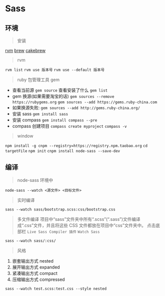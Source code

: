 ﻿# Sass

## 环境

> 安装

[rvm](http://rvm.io/)
[brew](http://brew.sh/)
[cakebrew](https://www.cakebrew.com/)

> rvm

`rvm list`
`rvm use 版本号`
`rvm use --default 版本号`

> ruby 包管理工具 gem

- 查看当前源 `gem source` 查看安装了什么 `gem list`
- gem 换源(如果需要淘宝的话) `gem sources --remove https://rubygems.org` `gem sources --add https://gems.ruby-china.com`
- 如果换源失败: `gem sources --add http://gems.ruby-china.org/`
- 安装 sass `gem install sass`
- 安装 compass `gem install compass --pre`
- compass 创建项目 `compass create myproject` `compass -v`

> window

`npm install -g cnpm --registry=https://registry.npm.taobao.org`
`cd targetFile`
`npm init`
`cnpm install node-sass --save-dev`

## 编译

> node-sass 环境中

`node-sass --watch <源文件> <目标文件>`

> 实时编译

`sass --watch sass/bootstrap.scss:css/bootstrap.css`

> 多文件编译
> 项目中“sass”文件夹中所有“.scss”(“.sass”)文件编译成“.css”文件，并且将这些 CSS 文件都放在项目中“css”文件夹中。
> 点击底部栏 `Live Sass Compiler 插件` `Watch Sass`

`sass --watch sass/:css/`

> 风格

1. 嵌套输出方式 nested
2. 展开输出方式 expanded
3. 紧凑输出方式 compact
4. 压缩输出方式 compressed

`sass --watch test.scss:test.css --style nested`
